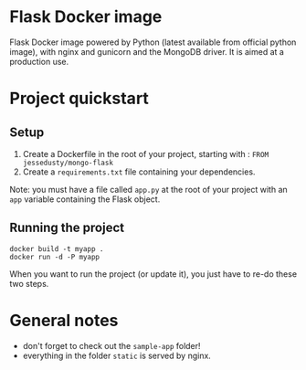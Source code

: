 # Flask Docker image

Flask Docker image powered by Python (latest available from official python image), with nginx and gunicorn and the MongoDB driver. It is
aimed at a production use.

# Project quickstart

## Setup

1. Create a Dockerfile in the root of your project, starting with : `FROM jessedusty/mongo-flask`
2. Create a `requirements.txt` file containing your dependencies.

Note: you must have a file called `app.py` at the root of your project
with an `app` variable containing the Flask object.

## Running the project

```
docker build -t myapp .
docker run -d -P myapp
```

When you want to run the project (or update it), you just have to re-do these
two steps.

# General notes

- don't forget to check out the `sample-app` folder!
- everything in the folder `static` is served by nginx.
